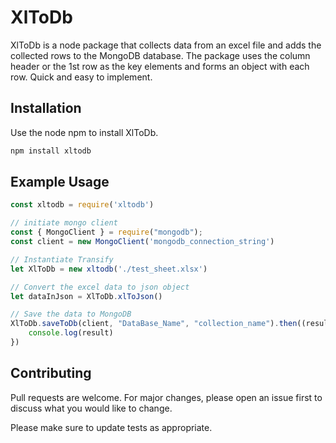 # XlToDb

XlToDb is a node package that collects data from an excel file and adds the collected rows to the MongoDB database. The package uses the column header or the 1st row as the key elements and forms an object with each row. Quick and easy to implement.

## Installation

Use the node npm to install XlToDb.

```bash
npm install xltodb
```

## Example Usage

```javascript
const xltodb = require('xltodb')

// initiate mongo client
const { MongoClient } = require("mongodb");
const client = new MongoClient('mongodb_connection_string')

// Instantiate Transify
let XlToDb = new xltodb('./test_sheet.xlsx')

// Convert the excel data to json object
let dataInJson = XlToDb.xlToJson()

// Save the data to MongoDB
XlToDb.saveToDb(client, "DataBase_Name", "collection_name").then((result)=>{
    console.log(result)
})
```

## Contributing
Pull requests are welcome. For major changes, please open an issue first to discuss what you would like to change.

Please make sure to update tests as appropriate.
